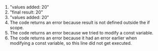 1. "values added: 20"
2. "final result: 20"
3. "values added: 20"
4. The code returns an error because result is not defined outside the if scope.
5. The code returns an error because we tried to modify a const variable.
6. The code returns an error because it had an error earlier when modifying a const variable, so this line did not get executed.
